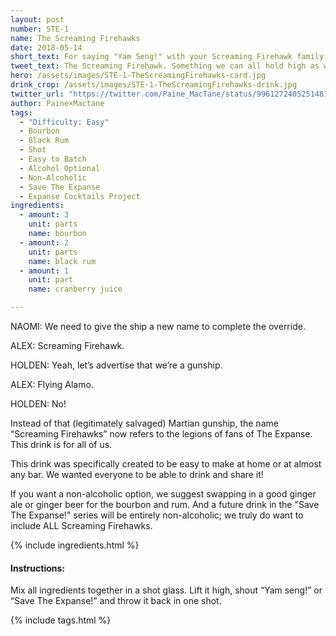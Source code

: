 ```yaml
---
layout: post
number: STE-1
name: The Screaming Firehawks
date: 2018-05-14
short_text: For saying "Yam Seng!" with your Screaming Firehawk family! 
tweet_text: The Screaming Firehawk. Something we can all hold high as we say "Yam seng!" and then drink together at parties or at home. Together, as the #ScreamingFirehawks family.
hero: /assets/images/STE-1-TheScreamingFirehawks-card.jpg
drink_crop: /assets/images/STE-1-TheScreamingFirehawks-drink.jpg
twitter_url: "https://twitter.com/Paine_MacTane/status/996127240525148162"
author: Paine×Mactane
tags: 
  - "Difficulty: Easy"
  - Bourbon
  - Black Rum
  - Shot
  - Easy to Batch
  - Alcohol Optional
  - Non-Alcoholic
  - Save The Expanse
  - Expanse Cocktails Project
ingredients:
  - amount: 3
    unit: parts
    name: bourbon
  - amount: 2
    unit: parts
    name: black rum
  - amount: 1
    unit: part
    name: cranberry juice

---
```


NAOMI: We need to give the ship a new name to complete the override.

ALEX: Screaming Firehawk.

HOLDEN: Yeah, let’s advertise that we’re a gunship.

ALEX: Flying Alamo.

HOLDEN: No!

Instead of that (legitimately salvaged) Martian gunship, the name “Screaming Firehawks” now refers to the legions of fans of The Expanse. This drink is for all of us.

This drink was specifically created to be easy to make at home or at almost any bar. We wanted everyone to be able to drink and share it! 

If you want a non-alcoholic option, we suggest swapping in a good ginger ale or ginger beer for the bourbon and rum. And a future drink in the "Save The Expanse!" series will be entirely non-alcoholic; we truly do want to include ALL Screaming Firehawks. 

{% include ingredients.html %}

#### Instructions:

Mix all ingredients together in a shot glass. Lift it high, shout “Yam seng!” or “Save The Expanse!” and throw it back in one shot.

{% include tags.html %}
